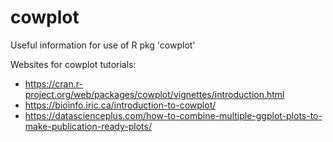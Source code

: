 # cowplot
Useful information for use of R pkg 'cowplot'

Websites for cowplot tutorials:

- https://cran.r-project.org/web/packages/cowplot/vignettes/introduction.html
- https://bioinfo.iric.ca/introduction-to-cowplot/
- https://datascienceplus.com/how-to-combine-multiple-ggplot-plots-to-make-publication-ready-plots/
